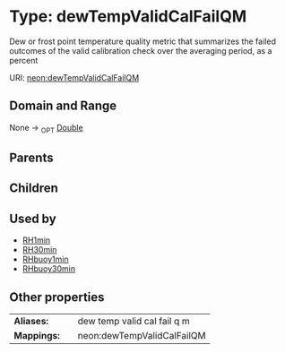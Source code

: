 
# Type: dewTempValidCalFailQM


Dew or frost point temperature quality metric that summarizes the failed outcomes of the valid calibration check over the averaging period, as a percent

URI: [neon:dewTempValidCalFailQM](https://data.neonscience.org/dewTempValidCalFailQM)


## Domain and Range

None ->  <sub>OPT</sub> [Double](types/Double.md)

## Parents


## Children


## Used by

 * [RH1min](RH1min.md)
 * [RH30min](RH30min.md)
 * [RHbuoy1min](RHbuoy1min.md)
 * [RHbuoy30min](RHbuoy30min.md)

## Other properties

|  |  |  |
| --- | --- | --- |
| **Aliases:** | | dew temp valid cal fail q m |
| **Mappings:** | | neon:dewTempValidCalFailQM |

